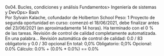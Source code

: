 0x04. Bucles, condiciones y análisis
 Fundamentos> Ingeniería de sistemas y DevOps> Bash   
 Por Sylvain Kalache, cofundador de Holberton School
 Peso: 1
 Proyecto de segunda oportunidad en curso: comenzó el 18/06/2021, debe finalizar antes del 23/06/2021 (en aproximadamente 14 horas). Ha terminado con el 0 % de las tareas.
 Revisión de control de calidad completamente automatizada.
En una palabra…
Revisión automática de control de calidad: 0.0 / 83 obligatorio y 0.0 / 30 opcional
En total:  0,0%
Obligatorio: 0,0%
Opcional: 0.0%
Cálculo: 0.0% + (0.0% * 0.0%) ==  0.0%

